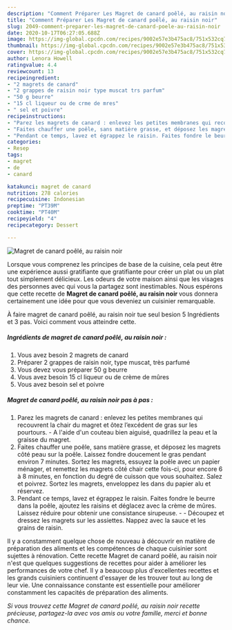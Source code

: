```yaml
---
description: "Comment Préparer Les Magret de canard poêlé, au raisin noir"
title: "Comment Préparer Les Magret de canard poêlé, au raisin noir"
slug: 2049-comment-preparer-les-magret-de-canard-poele-au-raisin-noir
date: 2020-10-17T06:27:05.688Z
image: https://img-global.cpcdn.com/recipes/9002e57e3b475ac8/751x532cq70/magret-de-canard-poele-au-raisin-noir-photo-principale-de-la-recette.jpg
thumbnail: https://img-global.cpcdn.com/recipes/9002e57e3b475ac8/751x532cq70/magret-de-canard-poele-au-raisin-noir-photo-principale-de-la-recette.jpg
cover: https://img-global.cpcdn.com/recipes/9002e57e3b475ac8/751x532cq70/magret-de-canard-poele-au-raisin-noir-photo-principale-de-la-recette.jpg
author: Lenora Howell
ratingvalue: 4.4
reviewcount: 13
recipeingredient:
- "2 magrets de canard"
- "2 grappes de raisin noir type muscat trs parfum"
- "50 g beurre"
- "15 cl liqueur ou de crme de mres"
- " sel et poivre"
recipeinstructions:
- "Parez les magrets de canard : enlevez les petites membranes qui recouvrent la chair du magret et ôtez l’excédent de gras sur les pourtours. A l&#39;aide d&#39;un couteau bien aiguisé, quadrillez la peau et la graisse du magret."
- "Faites chauffer une poêle, sans matière grasse, et déposez les magrets côté peau sur la poêle. Laissez fondre doucement le gras pendant environ 7 minutes. Sortez les magrets, essuyez la poêle avec un papier ménager, et remettez les magrets côté chair cette fois-ci, pour encore 6 à 8 minutes, en fonction du degré de cuisson que vous souhaitez. Salez et poivrez. Sortez les magrets, enveloppez les dans du papier alu et réservez."
- "Pendant ce temps, lavez et égrappez le raisin. Faites fondre le beurre dans la poêle, ajoutez les raisins et déglacez avec la crème de mûres. Laissez réduire pour obtenir une consistance sirupeuse.  Découpez et dressez les magrets sur les assiettes. Nappez avec la sauce et les grains de raisin."
categories:
- Resep
tags:
- magret
- de
- canard

katakunci: magret de canard 
nutrition: 278 calories
recipecuisine: Indonesian
preptime: "PT39M"
cooktime: "PT40M"
recipeyield: "4"
recipecategory: Dessert

---
```



![Magret de canard poêlé, au raisin noir](https://img-global.cpcdn.com/recipes/9002e57e3b475ac8/751x532cq70/magret-de-canard-poele-au-raisin-noir-photo-principale-de-la-recette.jpg)

Lorsque vous comprenez les principes de base de la cuisine, cela peut être une expérience aussi gratifiante que gratifiante pour créer un plat ou un plat tout simplement délicieux. Les odeurs de votre maison ainsi que les visages des personnes avec qui vous la partagez sont inestimables. Nous espérons que cette recette de <strong> Magret de canard poêlé, au raisin noir </strong> vous donnera certainement une idée pour que vous deveniez un cuisinier remarquable.

<!--inarticleads1-->

À faire magret de canard poêlé, au raisin noir tue seul besion 5 Ingrédients et 3 pas. Voici comment vous atteindre cette.

##### Ingrédients de magret de canard poêlé, au raisin noir :

1. Vous avez besoin 2 magrets de canard
1. Préparer 2 grappes de raisin noir, type muscat, très parfumé
1. Vous devez vous préparer 50 g beurre
1. Vous avez besoin 15 cl liqueur ou de crème de mûres
1. Vous avez besoin  sel et poivre




<!--inarticleads2-->

##### Magret de canard poêlé, au raisin noir pas à pas :

1. Parez les magrets de canard : enlevez les petites membranes qui recouvrent la chair du magret et ôtez l’excédent de gras sur les pourtours. - A l&#39;aide d&#39;un couteau bien aiguisé, quadrillez la peau et la graisse du magret.
1. Faites chauffer une poêle, sans matière grasse, et déposez les magrets côté peau sur la poêle. Laissez fondre doucement le gras pendant environ 7 minutes. Sortez les magrets, essuyez la poêle avec un papier ménager, et remettez les magrets côté chair cette fois-ci, pour encore 6 à 8 minutes, en fonction du degré de cuisson que vous souhaitez. Salez et poivrez. Sortez les magrets, enveloppez les dans du papier alu et réservez.
1. Pendant ce temps, lavez et égrappez le raisin. Faites fondre le beurre dans la poêle, ajoutez les raisins et déglacez avec la crème de mûres. Laissez réduire pour obtenir une consistance sirupeuse. -  - Découpez et dressez les magrets sur les assiettes. Nappez avec la sauce et les grains de raisin.




<!--inarticleads1-->

<p>
Il y a constamment quelque chose de nouveau à découvrir en matière de préparation des aliments et les compétences de chaque cuisinier sont sujettes à rénovation. Cette recette Magret de canard poêlé, au raisin noir n'est que quelques suggestions de recettes pour aider à améliorer les performances de votre chef. Il y a beaucoup plus d'excellentes recettes et les grands cuisiniers continuent d'essayer de les trouver tout au long de leur vie. Une connaissance constante est essentielle pour améliorer constamment les capacités de préparation des aliments.
</p>

<p>
<i>Si vous trouvez cette Magret de canard poêlé, au raisin noir recette précieuse, partagez-la avec vos amis ou votre famille, merci et bonne chance.</i>
</p>
